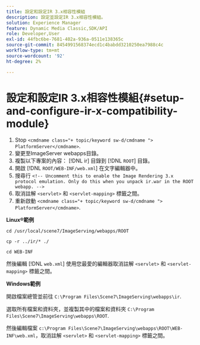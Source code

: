 ```yaml
---
title: 設定和設定IR 3.x相容性模組
description: 設定並設定IR 3.x相容性模組。
solution: Experience Manager
feature: Dynamic Media Classic,SDK/API
role: Developer,User
exl-id: 44fbc6be-7681-402a-936a-0511e138365c
source-git-commit: 8454991568374ecd1c4babdd3210250ea7988c4c
workflow-type: tm+mt
source-wordcount: '92'
ht-degree: 2%

---
```


# 設定和設定IR 3.x相容性模組{#setup-and-configure-ir-x-compatibility-module}

1. Stop `<cmdname class="+ topic/keyword sw-d/cmdname ">  PlatformServer</cmdname>`.
1. 變更至ImageServer webapps目錄。
1. 複製以下專案的內容： [!DNL ir] 目錄到 [!DNL `ROOT`] 目錄。
1. 開啟 [!DNL `ROOT/WEB-INF/web.xml`] 在文字編輯器中。
1. 搜尋行 `<!-- Uncomment this to enable the Image Rendering 3.x protocol emulation. Only do this when you unpack ir.war in the ROOT webapp. -->`
1. 取消註解 `<servlet>` 和 `<servlet-mapping>` 標籤之間。
1. 重新啟動 `<cmdname class="+ topic/keyword sw-d/cmdname ">  PlatformServer</cmdname>`.

**Linux®範例**

`cd /usr/local/scene7/ImageServing/webapps/ROOT`

`cp -r ../ir/* ./`

`cd WEB-INF`

然後編輯 [!DNL `web.xml`] 使用您最愛的編輯器取消註解 `<servlet>` 和 `<servlet-mapping>` 標籤之間。

**Windows範例**

開啟檔案總管並前往 `C:\Program Files\Scene7\ImageServing\webapps\ir`.

選取所有檔案和資料夾，並複製其中的檔案和資料夾 `C:\Program Files\Scene7\ImageServing\webapps\ROOT`.

然後編輯檔案 `c:\Program Files\Scene7\ImageServing\webapps\ROOT\WEB-INF\web.xml`，取消註解 `<servlet>` 和 `<servlet-mapping>` 標籤之間。
